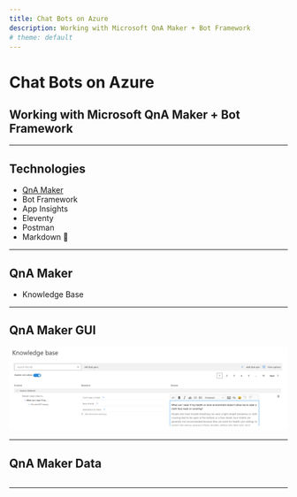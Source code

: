```yaml
---
title: Chat Bots on Azure
description: Working with Microsoft QnA Maker + Bot Framework
# theme: default
---
```


# Chat Bots on Azure

## Working with Microsoft QnA Maker + Bot Framework



---

## Technologies

* [QnA Maker](https://www.qnamaker.ai/)
* Bot Framework
* App Insights
* Eleventy
* Postman
* Markdown 🎉

---

## QnA Maker

* Knowledge Base

---

## QnA Maker GUI

![QnA Maker GUI](/assets/images/presentations/chat-bot/qna-maker-gui.png)

---

## QnA Maker Data

```json
```

---

